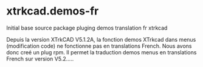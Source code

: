 # xtrkcad.demos-fr
Initial base source package pluging demos translation fr xtrkcad

Depuis la version XTrkCAD V5.1.2A, la fonction demos XTrkcad dans menus (modification code) ne fonctionne pas en translations French.
Nous avons donc creé un plug rpm.
Il permet la traduction demos menus en translations French sur version V5.2.....

